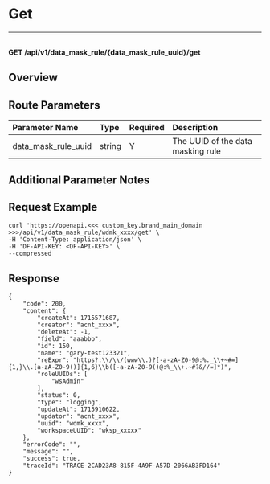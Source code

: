 # Get

---

<br />**GET /api/v1/data_mask_rule/\{data_mask_rule_uuid\}/get**

## Overview




## Route Parameters

| Parameter Name        | Type     | Required | Description              |
|:-------------------|:-------|:-----|:----------------|
| data_mask_rule_uuid | string | Y | The UUID of the data masking rule<br> |


## Additional Parameter Notes





## Request Example
```shell
curl 'https://openapi.<<< custom_key.brand_main_domain >>>/api/v1/data_mask_rule/wdmk_xxxx/get' \
-H 'Content-Type: application/json' \
-H 'DF-API-KEY: <DF-API-KEY>' \
--compressed
```




## Response
```shell
{
    "code": 200,
    "content": {
        "createAt": 1715571687,
        "creator": "acnt_xxxx",
        "deleteAt": -1,
        "field": "aaabbb",
        "id": 150,
        "name": "gary-test123321",
        "reExpr": "https?:\\/\\/(www\\.)?[-a-zA-Z0-9@:%._\\+~#=]{1,}\\.[a-zA-Z0-9()]{1,6}\\b([-a-zA-Z0-9()@:%_\\+.~#?&//=]*)",
        "roleUUIDs": [
            "wsAdmin"
        ],
        "status": 0,
        "type": "logging",
        "updateAt": 1715910622,
        "updator": "acnt_xxxx",
        "uuid": "wdmk_xxxx",
        "workspaceUUID": "wksp_xxxxx"
    },
    "errorCode": "",
    "message": "",
    "success": true,
    "traceId": "TRACE-2CAD23A8-815F-4A9F-A57D-2066AB3FD164"
} 
```